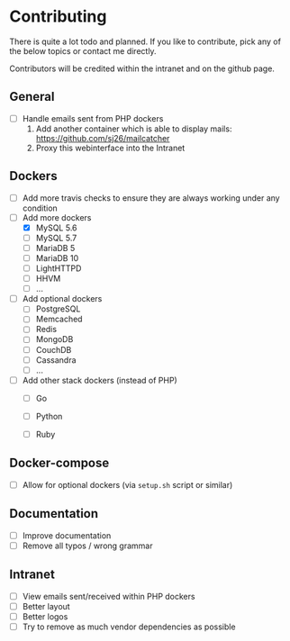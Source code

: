 # Contributing

There is quite a lot todo and planned. If you like to contribute, pick any of the below topics or contact me directly.

Contributors will be credited within the intranet and on the github page.


## General

* [ ] Handle emails sent from PHP dockers
  1. Add another container which is able to display mails: https://github.com/sj26/mailcatcher
  2. Proxy this webinterface into the Intranet 

## Dockers

* [ ] Add more travis checks to ensure they are always working under any condition
* [ ] Add more dockers
  - [X] MySQL 5.6
  - [ ] MySQL 5.7
  - [ ] MariaDB 5
  - [ ] MariaDB 10
  - [ ] LightHTTPD
  - [ ] HHVM
  - [ ] ...
* [ ] Add optional dockers
  - [ ] PostgreSQL
  - [ ] Memcached
  - [ ] Redis
  - [ ] MongoDB
  - [ ] CouchDB
  - [ ] Cassandra
  - [ ] ...
* [ ] Add other stack dockers (instead of PHP)
  - [ ] Go
  - [ ] Python
  - [ ] Ruby


## Docker-compose

* [ ] Allow for optional dockers (via `setup.sh` script or similar)


## Documentation

* [ ] Improve documentation
* [ ] Remove all typos / wrong grammar

## Intranet

* [ ] View emails sent/received within PHP dockers
* [ ] Better layout
* [ ] Better logos
* [ ] Try to remove as much vendor dependencies as possible
